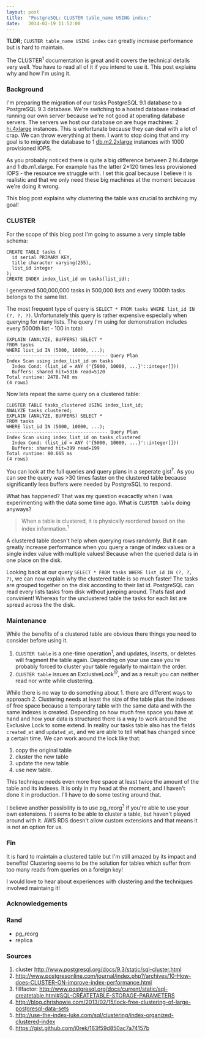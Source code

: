 ```yaml
---
layout: post
title:  "PostgreSQL: CLUSTER table_name USING index;"
date:   2014-02-19 11:52:00
---
```


__TLDR;__ `CLUSTER table_name USING index` can greatly increase performance but is hard to maintain.

The CLUSTER<sup>1</sup> documentation is great and it covers the technical details very well. You have to read all of it if you intend to use it. This post explains why and how I'm using it.

### Background

I'm preparing the migration of our tasks PostgreSQL 9.1 database to a PostgreSQL 9.3 database. We're switching to a hosted database instead of running our own server because we're not good at operating database servers. The servers we host our database on are huge machines: 2 [hi.4xlarge](http://docs.aws.amazon.com/AWSEC2/latest/UserGuide/storage_instances.html) instances. This is unfortunate because they can deal with a lot of crap. We can throw everything at them. I want to stop doing that and my goal is to migrate the database to 1 [db.m2.2xlarge](http://docs.aws.amazon.com/AmazonRDS/latest/UserGuide/Concepts.DBInstanceClass.html) instances with 1000 provisioned IOPS. 

As you probably noticed there is quite a big difference between 2 hi.4xlarge and 1 db.m1.xlarge. For example has the latter 2*120 times less provisioned IOPS - the resource we struggle with. I set this goal because I believe it is realistic and that we only need these big machines at the moment because we're doing it wrong.

This blog post explains why clustering the table was crucial to archiving my goal!

### CLUSTER

For the scope of this blog post I'm going to assume a very simple table schema:

```
CREATE TABLE tasks (
  id serial PRIMARY KEY, 
  title character varying(255), 
  list_id integer
);
CREATE INDEX index_list_id on tasks(list_id);
```

I generated 500,000,000 tasks in 500,000 lists and every 1000th tasks belongs to the same list.

The most frequent type of query is `SELECT * FROM tasks WHERE list_id IN (?, ?, ?)`. Unfortunately this query is rather expensive especially when querying for many lists. The query I'm using for demonstration includes every 5000th list - 100 in total:

```
EXPLAIN (ANALYZE, BUFFERS) SELECT * 
FROM tasks 
WHERE list_id IN (5000, 10000, ...);
------------------------------------- Query Plan
Index Scan using index_list_id on tasks
  Index Cond: (list_id = ANY ('{5000, 10000, ...}'::integer[]))
  Buffers: shared hit=5316 read=5120
Total runtime: 2478.740 ms
(4 rows)
```

Now lets repeat the same query on a clustered table:

```
CLUSTER TABLE tasks_clustered USING index_list_id;
ANALYZE tasks_clustered;
EXPLAIN (ANALYZE, BUFFERS) SELECT * 
FROM tasks 
WHERE list_id IN (5000, 10000, ...);
------------------------------------- Query Plan
Index Scan using index_list_id on tasks_clustered
  Index Cond: (list_id = ANY ('{5000, 10000, ...}'::integer[]))
  Buffers: shared hit=399 read=199
Total runtime: 80.665 ms
(4 rows)
```

You can look at the full queries and query plans in a seperate gist<sup>?</sup>. As you can see the query was >30 times faster on the clustered table because significantly less buffers were needed by PostgreSQL to respond.

What has happened? That was my question exacactly when I was experimenting with the data some time ago. What is `CLUSTER table` doing anyways?

> When a table is clustered, it is physically reordered based on the index information.<sup>1</sup>

A clustered table doesn't help when querying rows randomly. But it can greatly increase performance when you query a range of index values or a single index value with multiple values! 
Because when the queried data is in one place on the disk.

Looking back at our query `SELECT * FROM tasks WHERE list_id IN (?, ?, ?)`, we can now explain why the clustered table is so much faster! The tasks are grouped together on the disk according to their list id. PostgreSQL can read every lists tasks from disk without jumping around. Thats fast and convinient! Whereas for the unclustered table the tasks for each list are spread across the the disk.

### Maintenance 

While the benefits of a clustered table are obvious there things you need to consider before using it. 

1. `CLUSTER table` is a one-time operation<sup>1</sup>, and updates, inserts, or deletes will fragment the table again. Depending on your use case you're probably forced to cluster your table regularly to maintain the order.
1. `CLUSTER table` issues an ExclusiveLock<sup>1?</sup>, and as a result you can neither read nor write while clustering.

While there is no way to do something about 1. there are different ways to approach 2. Clustering needs at least the size of the table plus the indexes of free space because a temporary table with the same data and with the same indexes is created. Depending on how much free space you have at hand and how your data is structured there is a way to work around the Exclusive Lock to some extend. In reality our tasks table also has the fields `created_at` and `updated_at`, and we are able to tell what has changed since a certain time. We can work around the lock like that:

1. copy the original table
2. cluster the new table
3. update the new table
4. use new table.

This technique needs even more free space at least twice the amount of the table and its indexes. It is only in my head at the moment, and I haven't done it in production. I'll have to do some testing around that.

I believe another possibility is to use pg_reorg<sup>?</sup> if you're able to use your own extensions. It seems to be able to cluster a table, but haven't played around with it. AWS RDS doesn't allow custom extensions and that means it is not an option for us. 

### Fin

It is hard to maintain a clustered table but I'm still amazed by its impact and benefits! Clustering seems to be the solution for tables which suffer from too many reads from queries on a foreign key!

I would love to hear about experiences with clustering and the techniques involved maintaing it!

### Acknowledgements

### Rand

* pg_reorg
* replica


### Sources

1. cluster http://www.postgresql.org/docs/9.3/static/sql-cluster.html
2. http://www.postgresonline.com/journal/index.php?/archives/10-How-does-CLUSTER-ON-improve-index-performance.html
3. fillfactor: http://www.postgresql.org/docs/current/static/sql-createtable.html#SQL-CREATETABLE-STORAGE-PARAMETERS
4. http://blog.chrishowie.com/2013/02/15/lock-free-clustering-of-large-postgresql-data-sets
5. http://use-the-index-luke.com/sql/clustering/index-organized-clustered-index
6. https://gist.github.com/i0rek/163f59d850ac7a74157b
